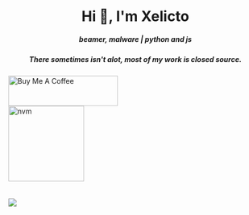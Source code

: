 <h1 align="center">Hi 👋, I'm Xelicto</h1>
<h5 align="center">beamer, malware | python and js </h3>
<h5 align="center">There sometimes isn't alot, most of my work is closed source.</h4>


<p align="left">
  <a href="https://www.buymeacoffee.com/jnsp" target="_blank"><img src="https://cdn.buymeacoffee.com/buttons/v2/arial-red.png" alt="Buy Me A Coffee" style="height: 60px !important;width: 217px !important;" ></a>
  <br>
  <!-- <a href="https://open.spotify.com/user/am0g3o7csu1k3u03cfx1tmto6"><img src="https://novatorem-peach-ten.vercel.app/api/spotify"></a> -->
<a href="https://discord.gg/cyUQkuFAVu">
    <img src="https://cdn.discordapp.com/attachments/773221397928869888/883691820905816084/com-gif-maker-unscreen.gif" alt="nvm" width="150"/>
   </a> 
  <br>
  <br>
  <br>
  <a href="#"><img src="https://discord.c99.nl/widget/theme-4/1040377359121010718.png"></a>
</p>
